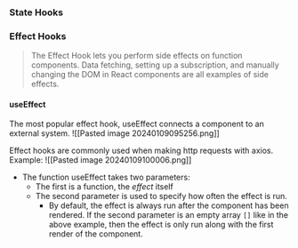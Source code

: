 ### State Hooks

### Effect Hooks

> The Effect Hook lets you perform side effects on function components. Data fetching, setting up a subscription, and manually changing the DOM in React components are all examples of side effects.

#### useEffect

The most popular effect hook, useEffect connects a component to an external system.
![[Pasted image 20240109095256.png]]

Effect hooks are commonly used when making http requests with axios. Example:
![[Pasted image 20240109100006.png]]

- The function useEffect takes two parameters:
	- The first is a function, the *effect* itself
	- The second parameter is used to specify how often the effect is run. 
		- By default, the effect is always run after the component has been rendered. If the second parameter is an empty array `[]` like in the above example, then the effect is only run along with the first render of the component.